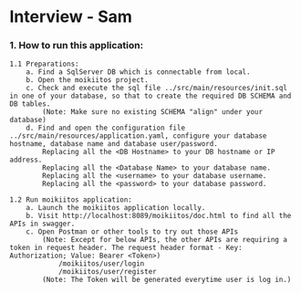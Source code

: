 # Interview - Sam

### 1. How to run this application:
    1.1 Preparations:
        a. Find a SqlServer DB which is connectable from local.
        b. Open the moikiitos project.
        c. Check and execute the sql file ../src/main/resources/init.sql in one of your database, so that to create the required DB SCHEMA and DB tables. 
            (Note: Make sure no existing SCHEMA "align" under your database)
        d. Find and open the configuration file ../src/main/resources/application.yaml, configure your database hostname, database name and database user/password.
            Replacing all the <DB Hostname> to your DB hostname or IP address.
            Replacing all the <Database Name> to your database name.
            Replacing all the <username> to your database username.
            Replacing all the <password> to your database password.

    1.2 Run moikiitos application:
        a. Launch the moikiitos application locally.
        b. Visit http://localhost:8089/moikiitos/doc.html to find all the APIs in swagger.
        c. Open Postman or other tools to try out those APIs
            (Note: Except for below APIs, the other APIs are requiring a token in request header. The request header format - Key: Authorization; Value: Bearer <Token>)
                /moikiitos/user/login
                /moikiitos/user/register
            (Note: The Token will be generated everytime user is log in.)